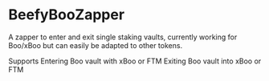# BeefyBooZapper

A zapper to enter and exit single staking vaults, currently working for Boo/xBoo but can easily be adapted to other tokens.

Supports
Entering Boo vault with xBoo or FTM
Exiting Boo vault into xBoo or FTM
